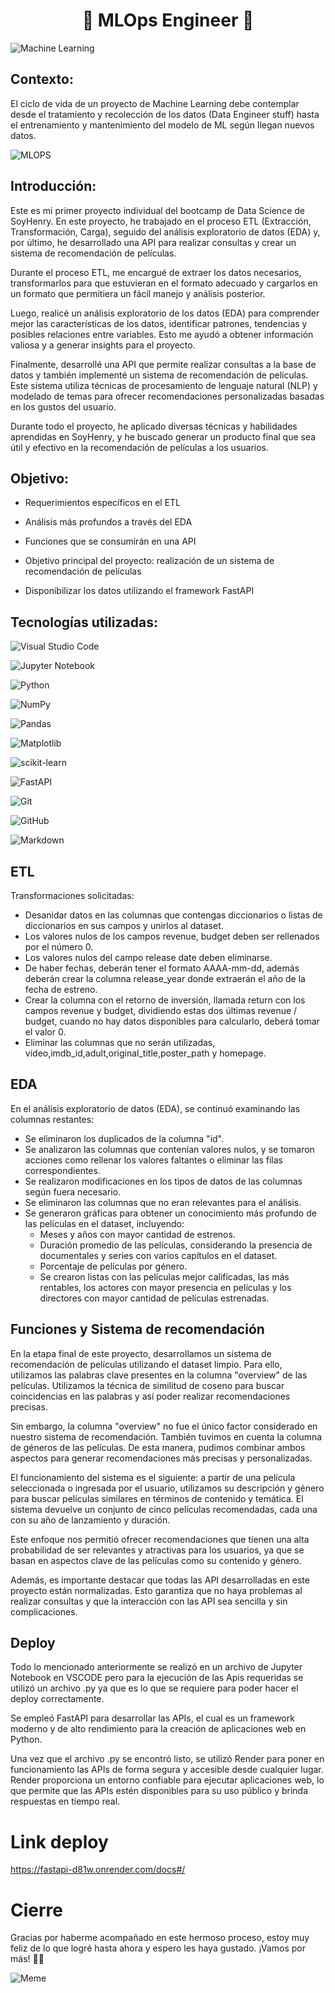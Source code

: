 
<h1 align="center"> 🚀 MLOps Engineer 🚀</h1>
 

![Machine Learning](https://media.istockphoto.com/id/1475019932/es/vector/banner-de-tipograf%C3%ADa-colorida-de-machine-learning.jpg?s=170667a&w=0&k=20&c=zSzYtPmLVhCaDstbxO3oF0C-0yB1WHZijibup1P8CWE=)

  
## Contexto:

El ciclo de vida de un proyecto de Machine Learning debe contemplar desde el tratamiento y recolección de los datos (Data Engineer stuff) hasta el entrenamiento y mantenimiento del modelo de ML según llegan nuevos datos.

![MLOPS](https://topbigdata.es/wp-content/uploads/2020/10/2020-2026-Se-estima-que-el-aprendizaje-automatico-como-mercado-de.gif)
  

## Introducción:

  

Este es mi primer proyecto individual del bootcamp de Data Science de SoyHenry. En este proyecto, he trabajado en el proceso ETL (Extracción, Transformación, Carga), seguido del análisis exploratorio de datos (EDA) y, por último, he desarrollado una API para realizar consultas y crear un sistema de recomendación de películas.

  

Durante el proceso ETL, me encargué de extraer los datos necesarios, transformarlos para que estuvieran en el formato adecuado y cargarlos en un formato que permitiera un fácil manejo y análisis posterior.

  

Luego, realicé un análisis exploratorio de los datos (EDA) para comprender mejor las características de los datos, identificar patrones, tendencias y posibles relaciones entre variables. Esto me ayudó a obtener información valiosa y a generar insights para el proyecto.

  

Finalmente, desarrollé una API que permite realizar consultas a la base de datos y también implementé un sistema de recomendación de películas. Este sistema utiliza técnicas de procesamiento de lenguaje natural (NLP) y modelado de temas para ofrecer recomendaciones personalizadas basadas en los gustos del usuario.

  

Durante todo el proyecto, he aplicado diversas técnicas y habilidades aprendidas en SoyHenry, y he buscado generar un producto final que sea útil y efectivo en la recomendación de películas a los usuarios.


## Objetivo:

  

 - Requerimientos específicos en el ETL

  

 - Análisis más profundos a través del EDA

  

 - Funciones que se consumirán en una API

  

 - Objetivo principal del proyecto: realización de un sistema de
   recomendación de películas

  

 - Disponibilizar los datos utilizando el framework FastAPI

  
  

## Tecnologías utilizadas:

![Visual Studio Code](https://img.shields.io/badge/Visual%20Studio%20Code-0078d7.svg?style=for-the-badge&logo=visual-studio-code&logoColor=white)

![Jupyter Notebook](https://img.shields.io/badge/jupyter-%23FA0F00.svg?style=for-the-badge&logo=jupyter&logoColor=white)

![Python](https://img.shields.io/badge/python-3670A0?style=for-the-badge&logo=python&logoColor=ffdd54)

![NumPy](https://img.shields.io/badge/numpy-%23013243.svg?style=for-the-badge&logo=numpy&logoColor=white)

![Pandas](https://img.shields.io/badge/pandas-%23150458.svg?style=for-the-badge&logo=pandas&logoColor=white)

![Matplotlib](https://img.shields.io/badge/Matplotlib-%23ffffff.svg?style=for-the-badge&logo=Matplotlib&logoColor=black)

![scikit-learn](https://img.shields.io/badge/scikit--learn-%23F7931E.svg?style=for-the-badge&logo=scikit-learn&logoColor=white)

![FastAPI](https://img.shields.io/badge/FastAPI-005571?style=for-the-badge&logo=fastapi)

![Git](https://img.shields.io/badge/git-%23F05033.svg?style=for-the-badge&logo=git&logoColor=white)

![GitHub](https://img.shields.io/badge/github-%23121011.svg?style=for-the-badge&logo=github&logoColor=white)

![Markdown](https://img.shields.io/badge/markdown-%23000000.svg?style=for-the-badge&logo=markdown&logoColor=white)

  
  
  

## ETL

  
  

Transformaciones solicitadas:

  

 - Desanidar datos en las columnas que contengas diccionarios o listas
   de diccionarios en sus campos y unirlos al dataset.
 - Los valores nulos de los campos revenue, budget deben ser rellenados
   por el número 0.
 - Los valores nulos del campo release date deben eliminarse.
 - De haber fechas, deberán tener el formato AAAA-mm-dd, además deberán
   crear la columna release_year donde extraerán el año de la fecha de
   estreno.
 - Crear la columna con el retorno de inversión, llamada return con los
   campos revenue y budget, dividiendo estas dos últimas revenue /
   budget, cuando no hay datos disponibles para calcularlo, deberá tomar
   el valor 0.
 - Eliminar las columnas que no serán utilizadas,
   video,imdb_id,adult,original_title,poster_path y homepage.

  
  
  

## EDA

  

En el análisis exploratorio de datos (EDA), se continuó examinando las columnas restantes:

  

 - Se eliminaron los duplicados de la columna "id".
 - Se analizaron las columnas que contenían valores nulos, y se tomaron
   acciones como rellenar los valores faltantes o eliminar las filas
   correspondientes.
 - Se realizaron modificaciones en los tipos de datos de las columnas
   según fuera necesario.
 - Se eliminaron las columnas que no eran relevantes para el análisis.
 - Se generaron gráficas para obtener un conocimiento más profundo de
   las películas en el dataset, incluyendo:
	 - Meses y años con mayor cantidad de estrenos.
	 - Duración promedio de las películas, considerando la presencia de
	   documentales y series con varios capítulos en el dataset.
	 - Porcentaje de películas por género.
	 - Se crearon listas con las películas mejor calificadas, las más
	   rentables, los actores con mayor presencia en películas y los
	   directores con mayor cantidad de películas estrenadas.

  

## Funciones y Sistema de recomendación

  

En la etapa final de este proyecto, desarrollamos un sistema de recomendación de películas utilizando el dataset limpio. Para ello, utilizamos las palabras clave presentes en la columna "overview" de las películas. Utilizamos la técnica de similitud de coseno para buscar coincidencias en las palabras y así poder realizar recomendaciones precisas.

  

Sin embargo, la columna "overview" no fue el único factor considerado en nuestro sistema de recomendación. También tuvimos en cuenta la columna de géneros de las películas. De esta manera, pudimos combinar ambos aspectos para generar recomendaciones más precisas y personalizadas.

  

El funcionamiento del sistema es el siguiente: a partir de una película seleccionada o ingresada por el usuario, utilizamos su descripción y género para buscar películas similares en términos de contenido y temática. El sistema devuelve un conjunto de cinco películas recomendadas, cada una con su año de lanzamiento y duración.

  

Este enfoque nos permitió ofrecer recomendaciones que tienen una alta probabilidad de ser relevantes y atractivas para los usuarios, ya que se basan en aspectos clave de las películas como su contenido y género.

  

Además, es importante destacar que todas las API desarrolladas en este proyecto están normalizadas. Esto garantiza que no haya problemas al realizar consultas y que la interacción con las API sea sencilla y sin complicaciones.

  

## Deploy

  

Todo lo mencionado anteriormente se realizó en un archivo de Jupyter Notebook en VSCODE pero para la ejecución de las Apis requeridas se utilizó un archivo .py ya que es lo que se requiere para poder hacer el deploy correctamente.

  

Se empleó FastAPI para desarrollar las APIs, el cual es un framework moderno y de alto rendimiento para la creación de aplicaciones web en Python.

  

Una vez que el archivo .py se encontró listo, se utilizó Render para poner en funcionamiento las APIs de forma segura y accesible desde cualquier lugar. Render proporciona un entorno confiable para ejecutar aplicaciones web, lo que permite que las APIs estén disponibles para su uso público y brinda respuestas en tiempo real.

  

# Link deploy

  

https://fastapi-d81w.onrender.com/docs#/

    

# Cierre

Gracias por haberme acompañado en este hermoso proceso, estoy muy feliz de lo que logré hasta ahora y espero les haya gustado. ¡Vamos por más! 🙌💖


![Meme](https://media.licdn.com/dms/image/D4E22AQHmmAVRQWqWEg/feedshare-shrink_2048_1536/0/1686340749433?e=2147483647&v=beta&t=wHMWK_O1eU5pgZhp2hnhgoPaYy_dIHPf_gijtEkF92s)
